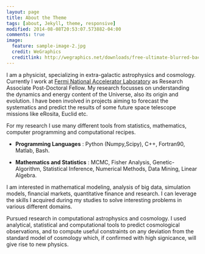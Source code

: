 ```yaml
---
layout: page
title: About the Theme
tags: [about, Jekyll, theme, responsive]
modified: 2014-08-08T20:53:07.573882-04:00
comments: true
image:
  feature: sample-image-2.jpg
  credit: WeGraphics
  creditlink: http://wegraphics.net/downloads/free-ultimate-blurred-background-pack/
---
```


I am a physicist, specializing in extra-galactic astrophysics and cosmology. Currently I work at [Fermi National Accelerator Laboratory](www.fnal.gov) as Research Associate Post-Doctoral Fellow. My research focusses on understanding the dynamics and energy content of the Universe, also its origin and evolution. I have been involved in projects aiming to forecast the systematics and predict the results of some future space telescope missions like eRosita, Euclid etc. 

For my research I use many different tools from statistics, mathematics, computer programming and computational recipes.

- **Programming Languages** : Python (Numpy,Scipy), C++, Fortran90, Matlab, Bash. 

- **Mathematics and Statistics** : MCMC, Fisher Analysis, Genetic-Algorithm, Statistical Inference, Numerical Methods, Data Mining, Linear Algebra. 

I am interested in mathematical modeling, analysis of big data, simulation models, financial markets, quantitative finance and research. I can leverage the skills I acquired during my studies to solve interesting problems in various different domains. 

Pursued research in computational astrophysics and cosmology. I used analytical, statistical and computational tools to predict cosmological observations, and to compute useful constraints on any deviation from the standard model of cosmology which, if confirmed with high signicance, will give rise to new physics.
